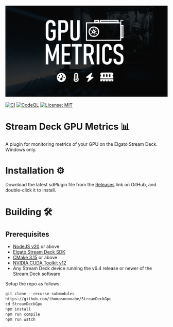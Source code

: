 ![Gpu Banner](com.nthompson.gpu-metrics.sdPlugin/imgs/plugin/GPU%20Metrics%20Banner.png)

[![CI](https://github.com/thompsonnoahe/StreamDeckGpu/actions/workflows/ci.yml/badge.svg?branch=main)](https://github.com/thompsonnoahe/StreamDeckGpu/actions/workflows/ci.yml)
[![CodeQL](https://github.com/thompsonnoahe/StreamDeckGpu/actions/workflows/github-code-scanning/codeql/badge.svg)](https://github.com/thompsonnoahe/StreamDeckGpu/actions/workflows/github-code-scanning/codeql)
[![License: MIT](https://img.shields.io/badge/License-MIT-yellow.svg)](https://opensource.org/licenses/MIT)

# Stream Deck GPU Metrics 📊

A plugin for monitoring metrics of your GPU on the Elgato Stream Deck. Windows only.

# Installation ⚙️

Download the latest sdPlugin file from the [Releases](https://github.com/thompsonnoahe/StreamDeckGpu/releases) link on GitHub, and double-click it to install.

# Building 🛠️

## Prerequisites

- [NodeJS v20](https://nodejs.org/) or above
- [Elgato Stream Deck SDK](https://github.com/elgatosf/streamdeck)
- [CMake 3.15](https://cmake.org) or above
- [NVIDIA CUDA Toolkit v12](https://developer.nvidia.com/cuda-toolkit)
- Any Stream Deck device running the v6.4 release or newer of the Stream Deck software

Setup the repo as follows:

```commandline
git clone --recurse-submodules https://github.com/thompsonnoahe/StreamDeckGpu
cd StreamDeckGpu
npm install
npm run compile
npm run watch
```
